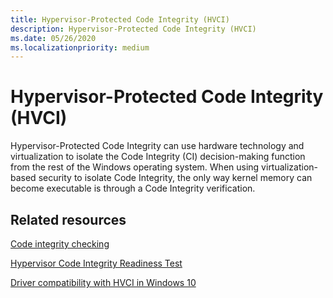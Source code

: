```yaml
---
title: Hypervisor-Protected Code Integrity (HVCI) 
description: Hypervisor-Protected Code Integrity (HVCI) 
ms.date: 05/26/2020
ms.localizationpriority: medium
---
```



# Hypervisor-Protected Code Integrity (HVCI)

Hypervisor-Protected Code Integrity can use hardware technology and virtualization to isolate the Code Integrity (CI) decision-making function from the rest of the Windows operating system. When using virtualization-based security to isolate Code Integrity, the only way kernel memory can become executable is through a Code Integrity verification.

## Related resources

[Code integrity checking](https://docs.microsoft.com/windows-hardware/drivers/devtest/code-integrity-checking)

[Hypervisor Code Integrity Readiness Test](https://docs.microsoft.com/windows-hardware/test/hlk/testref/b972fc52-2468-4462-9799-6a1898808c86)

[Driver compatibility with HVCI in Windows 10](https://techcommunity.microsoft.com/t5/windows-hardware-certification/driver-compatibility-with-device-guard-in-windows-10/ba-p/364865)
